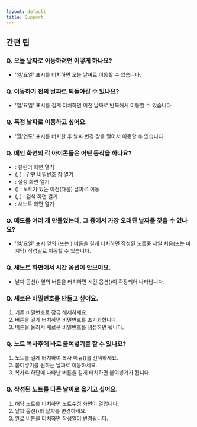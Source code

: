 ```yaml
---
layout: default
title: Support
---
```


<link rel="stylesheet" href="https://cdn.materialdesignicons.com/6.4.95/css/materialdesignicons.min.css">
<link rel="stylesheet" href="https://unpkg.com/@icon/octicons/octicons.css">

## 간편 팁

### Q. 오늘 날짜로 이동하려면 어떻게 하나요?

-   '일/요일' 표시를 터치하면 오늘 날짜로 이동할 수 있습니다.

### Q. 이동하기 전의 날짜로 되돌아갈 수 있나요?

-   '일/요일' 표시를 길게 터치하면 이전 날짜로 반복해서 이동할 수 있습니다.

### Q. 특정 날짜로 이동하고 싶어요.

-   '월/연도' 표시를 터치한 후 날짜 변경 창을 열어서 이동할 수 있습니다.

### Q. 메인 화면의 각 아이콘들은 어떤 동작을 하나요?

-   <i class="mdi mdi-calendar-text-outline
      "></i> : 캘린더 화면 열기
-   <i class="mdi mdi-lock-outline
      "></i> (<i class="mdi mdi-lock-open-variant-outline
      "></i>, <i class="mdi mdi-key-chain
      "></i>) : 간편 비밀번호 창 열기
-   <i class="octicon octicon-gear-24"></i> : 설정 화면 열기
-   <i class="mdi mdi-chevron-left
      "></i> (<i class="mdi mdi-chevron-right
      "></i>) : 노트가 있는 이전(다음) 날짜로 이동
-   <i class="mdi mdi-credit-card-search-outline
      "></i> (<i class="mdi mdi-magnify-plus
      "></i>, <i class="mdi mdi-magnify-minus
      "></i>) : 검색 화면 열기
-   <i class="mdi mdi-credit-card-plus-outline
      "></i> : 새노트 화면 열기

### Q. 메모를 여러 개 만들었는데, 그 중에서 가장 오래된 날짜를 찾을 수 있나요?

-   '일/요일' 표시 옆의 <i class="mdi mdi-chevron-left
      "></i>(또는 <i class="mdi mdi-chevron-right
      "></i>) 버튼을 길게 터치하면 작성된 노트중 제일 처음(또는 마지막) 작성일로 이동할 수 있습니다.

### Q. 새노트 화면에서 시간 옵션이 안보여요.

-   날짜 옵션(<i class="mdi mdi-calendar-range
      "></i>) 옆의 <i class="octicon octicon-fold-down-16"></i> 버튼을 터치하면 시간 옵션(<i class="mdi mdi-calendar-clock
      "></i>)이 확장되어 나타납니다.

### Q. 새로운 비밀번호를 만들고 싶어요.

1. 기존 비밀번호로 잠금 해제하세요.
2. <i class="mdi mdi-lock-open-variant-outline"></i> 버튼을 길게 터치하면 비밀번호를 초기화합니다.
3. <i class="mdi mdi-key-chain"></i> 버튼을 눌러서 새로운 비밀번호를 생성하면 됩니다.

### Q. 노트 복사후에 바로 붙여넣기를 할 수 있나요?

1. 노트를 길게 터치하여 복사 메뉴(<i class="mdi mdi-credit-card-multiple-outline
   "></i>)를 선택하세요.
2. 붙여넣기를 원하는 날짜로 이동하세요.
3. 복사후 하단에 나타난 <i class="mdi mdi-content-paste"></i> 버튼을 길게 터치하면 붙여넣기가 됩니다.

### Q. 작성된 노트를 다른 날짜로 옮기고 싶어요.

1. 해당 노트를 터치하면 노트수정 화면이 열립니다.
2. 날짜 옵션(<i class="mdi mdi-calendar-range
   "></i>)의 날짜를 변경하세요.
3. 완료 버튼을 터치하면 작성일이 변경됩니다.
